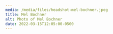 ```yaml
---
media: /media/files/headshot-mel-bochner.jpeg
title: Mel Bochner
alt: Photo of Mel Bochner
date: 2022-03-15T12:05:00-0500
---
```

